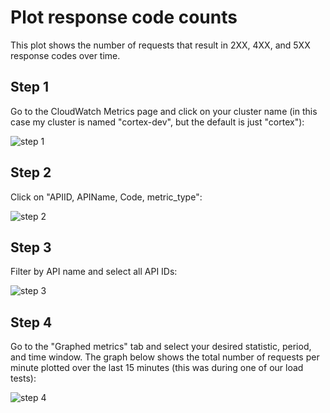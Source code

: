# Plot response code counts

This plot shows the number of requests that result in 2XX, 4XX, and 5XX response codes over time.

## Step 1

Go to the CloudWatch Metrics page and click on your cluster name (in this case my cluster is named "cortex-dev", but the default is just "cortex"):

![step 1](https://user-images.githubusercontent.com/808475/79396974-e0cedd80-7f31-11ea-85ca-f92bd6c0a175.png)

## Step 2

Click on "APIID, APIName, Code, metric_type":

![step 2](https://user-images.githubusercontent.com/808475/79398268-19bc8180-7f35-11ea-99cc-43b7790d2f01.png)

## Step 3

Filter by API name and select all API IDs:

![step 3](https://user-images.githubusercontent.com/808475/79398332-4d97a700-7f35-11ea-925f-20ab0f6eff49.png)

## Step 4

Go to the "Graphed metrics" tab and select your desired statistic, period, and time window. The graph below shows the total number of requests per minute plotted over the last 15 minutes (this was during one of our load tests):

![step 4](https://user-images.githubusercontent.com/808475/79398568-d9a9ce80-7f35-11ea-859d-1f949c8e2ff8.png)
